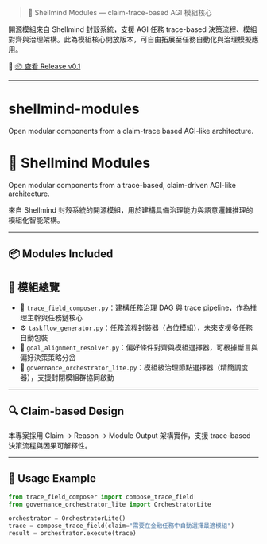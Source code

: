 > 🧠 Shellmind Modules — claim-trace-based AGI 模組核心

開源模組來自 Shellmind 封殼系統，支援 AGI 任務 trace-based 決策流程、模組對齊與治理架構。此為模組核心開放版本，可自由拓展至任務自動化與治理模擬應用。

🔗 [📦 查看 Release v0.1](https://github.com/你的repo/releases)

---
# shellmind-modules
Open modular components from a claim-trace based AGI-like architecture.
# 🧠 Shellmind Modules

Open modular components from a trace-based, claim-driven AGI-like architecture.

來自 Shellmind 封殼系統的開源模組，用於建構具備治理能力與語意邏輯推理的模組化智能架構。

---

## 📦 Modules Included

## 🔧 模組總覽

- 🧱 `trace_field_composer.py`：建構任務治理 DAG 與 trace pipeline，作為推理主幹與任務鏈核心
- ⚙️ `taskflow_generator.py`：任務流程封裝器（占位模組），未來支援多任務自動包裝
- 🎯 `goal_alignment_resolver.py`：偏好條件對齊與模組選擇器，可根據斷言與偏好決策策略分岔
- 🧭 `governance_orchestrator_lite.py`：模組級治理節點選擇器（精簡調度器），支援封閉模組群協同啟動

---

## 🔍 Claim-based Design

本專案採用 Claim → Reason → Module Output 架構實作，支援 trace-based 決策流程與因果可解釋性。

---

## 🧩 Usage Example

```python
from trace_field_composer import compose_trace_field
from governance_orchestrator_lite import OrchestratorLite

orchestrator = OrchestratorLite()
trace = compose_trace_field(claim="需要在金融任務中自動選擇最適模組")
result = orchestrator.execute(trace)
